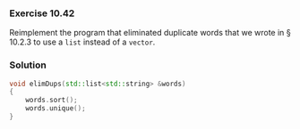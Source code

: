 ### Exercise 10.42

Reimplement the program that eliminated duplicate words that we wrote in &sect;
10.2.3 to use a `list` instead of a `vector`.

### Solution

```cpp
void elimDups(std::list<std::string> &words)
{
    words.sort();
    words.unique();
}
```
